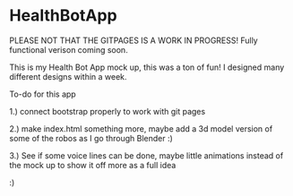 # HealthBotApp
PLEASE NOT THAT THE GITPAGES IS A WORK IN PROGRESS! Fully functional verison coming soon. 

This is my Health Bot App mock up, this was a ton of fun! I designed many different designs within a week. 

To-do for this app




1.) connect bootstrap properly to work with git pages 





2.) make index.html something more, maybe add a 3d model version of some of the robos as I go through Blender :) 





3.) See if some voice lines can be done, maybe little animations instead of the mock up to show it off more as a full idea


:) 
